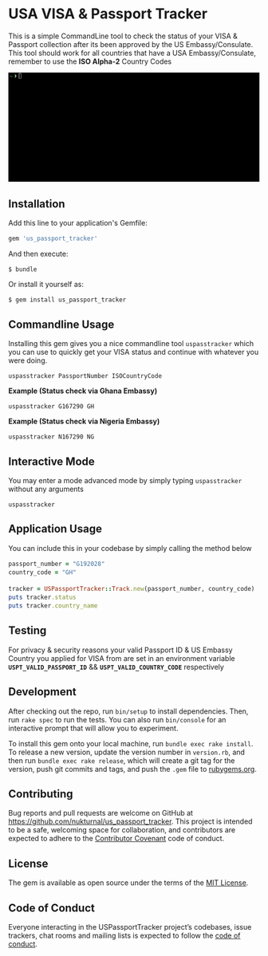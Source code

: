 # USA VISA & Passport Tracker

This is a simple CommandLine tool to check the status of your VISA & Passport collection after its been approved by the US Embassy/Consulate. This tool should work for all countries that have a USA Embassy/Consulate, remember to use the **ISO Alpha-2** Country Codes

![alt text](us_passport_tracker_commandline.gif)

## Installation

Add this line to your application's Gemfile:

```ruby
gem 'us_passport_tracker'
```

And then execute:

    $ bundle

Or install it yourself as:

    $ gem install us_passport_tracker

## Commandline Usage

Installing this gem gives you a nice commandline tool `uspasstracker` which you can use to quickly get your VISA status and continue with whatever you were doing.

```
uspasstracker PassportNumber ISOCountryCode
```

**Example (Status check via Ghana Embassy)**
```
uspasstracker G167290 GH
```

**Example (Status check via Nigeria Embassy)**

```
uspasstracker N167290 NG
```

## Interactive Mode
You may enter a mode advanced mode by simply typing `uspasstracker` without any arguments

```
uspasstracker
```

## Application Usage

You can include this in your codebase by simply calling the method below

```ruby
passport_number = "G192028"
country_code = "GH"

tracker = USPassportTracker::Track.new(passport_number, country_code)
puts tracker.status
puts tracker.country_name

```

## Testing
For privacy & security reasons your valid Passport ID & US Embassy Country you applied for VISA from are set in an environment variable **`USPT_VALID_PASSPORT_ID`** && **`USPT_VALID_COUNTRY_CODE`** respectively

## Development

After checking out the repo, run `bin/setup` to install dependencies. Then, run `rake spec` to run the tests. You can also run `bin/console` for an interactive prompt that will allow you to experiment.

To install this gem onto your local machine, run `bundle exec rake install`. To release a new version, update the version number in `version.rb`, and then run `bundle exec rake release`, which will create a git tag for the version, push git commits and tags, and push the `.gem` file to [rubygems.org](https://rubygems.org).

## Contributing

Bug reports and pull requests are welcome on GitHub at https://github.com/nukturnal/us_passport_tracker. This project is intended to be a safe, welcoming space for collaboration, and contributors are expected to adhere to the [Contributor Covenant](http://contributor-covenant.org) code of conduct.

## License

The gem is available as open source under the terms of the [MIT License](https://opensource.org/licenses/MIT).

## Code of Conduct

Everyone interacting in the USPassportTracker project’s codebases, issue trackers, chat rooms and mailing lists is expected to follow the [code of conduct](https://github.com/[USERNAME]/us_passport_tracker/blob/master/CODE_OF_CONDUCT.md).
